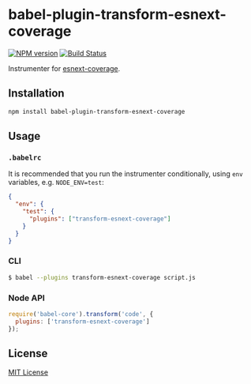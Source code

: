 # babel-plugin-transform-esnext-coverage

[![NPM version](http://img.shields.io/npm/v/babel-plugin-transform-esnext-coverage.svg)](https://www.npmjs.org/package/babel-plugin-transform-esnext-coverage)
[![Build Status](https://travis-ci.org/esnext-coverage/babel-plugin-transform-esnext-coverage.svg?branch=master)](https://travis-ci.org/esnext-coverage/babel-plugin-transform-esnext-coverage)

Instrumenter for [esnext-coverage](https://github.com/esnext-coverage/esnext-coverage).


## Installation

```sh
npm install babel-plugin-transform-esnext-coverage
```

## Usage

### `.babelrc`

It is recommended that you run the instrumenter conditionally, using `env` variables, e.g. `NODE_ENV=test`:

```json
{
  "env": {
    "test": {
      "plugins": ["transform-esnext-coverage"]
    }
  }
}
```

### CLI

```sh
$ babel --plugins transform-esnext-coverage script.js
```

### Node API

```js
require('babel-core').transform('code', {
  plugins: ['transform-esnext-coverage']
});
```

## License

[MIT License](http://opensource.org/licenses/MIT)
